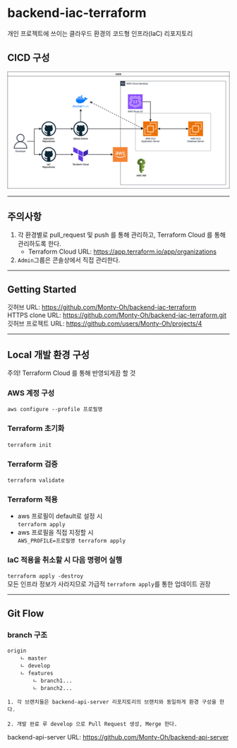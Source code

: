 # backend-iac-terraform
개인 프로젝트에 쓰이는 클라우드 환경의 코드형 인프라(IaC) 리포지토리

## CICD 구성
![CICD](assets/cicd.drawio.png)

---
## 주의사항
1. 각 환경별로 pull_request 및 push 를 통해 관리하고, Terraform Cloud 를 통해 관리하도록 한다.  
   - Terraform Cloud URL: https://app.terraform.io/app/organizations
2. `Admin`그룹은 콘솔상에서 직접 관리한다.

---
## Getting Started
깃허브 URL: https://github.com/Monty-Oh/backend-iac-terraform  
HTTPS clone URL: https://github.com/Monty-Oh/backend-iac-terraform.git  
깃허브 프로젝트 URL: https://github.com/users/Monty-Oh/projects/4  

---
## Local 개발 환경 구성
주의! Terraform Cloud 를 통해 반영되게끔 할 것

### AWS 계정 구성  
`aws configure --profile 프로필명`

### Terraform 초기화
`terraform init`
    
### Terraform 검증
`terraform validate`

### Terraform 적용
   - aws 프로필이 default로 설정 시  
       `terraform apply`
   - aws 프로필을 직접 지정할 시  
       `AWS_PROFILE=프로필명 terraform apply`

### IaC 적용을 취소할 시 다음 명령어 실행
`terraform apply -destroy`  
모든 인프라 정보가 사라지므로 가급적 `terraform apply`를 통한 업데이트 권장


---
## Git Flow
### branch 구조
```
origin
    ㄴ master
    ㄴ develop
    ㄴ features
        ㄴ branch1...
        ㄴ branch2...
```
```
1. 각 브랜치들은 backend-api-server 리포지토리의 브랜치와 동일하게 환경 구성을 한다.

2. 개발 완료 루 develop 으로 Pull Request 생성, Merge 한다.
```
backend-api-server URL: https://github.com/Monty-Oh/backend-api-server

